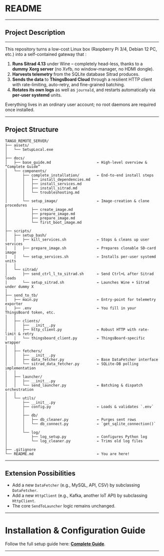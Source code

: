 # README

---

## Project Description

---

This repository turns a low-cost Linux box (Raspberry Pi 3/4, Debian 12 PC, etc.) into a self-contained
gateway that :

1. **Runs Sitrad 4.13** under Wine – completely head-less, thanks to a **dummy Xorg server** (no
   Xvfb, no window-manager, no HDMI dongle).
2. **Harvests telemetry** from the SQLite database Sitrad produces.
3. **Sends the data** to **ThingsBoard Cloud** through a resilient HTTP client with rate-limiting,
   auto-retry, and fine-grained batching.
4. **Rotates its own logs** as well as `journald`, and restarts automatically via **per-user
   systemd** units.

Everything lives in an ordinary user account; no root daemons are required once installed.

---

## Project Structure

```
TANGO_REMOTE_SERVER/
├── assets/
│   └── SetupLocal.exe
│
├── docs/
│   ├── base_guide.md                     ← High-level overview & “Complete Guide”
│   └── components/
│       ├── complete_installation/        ← End-to-end install steps
│       │   ├── install_dependencies.md
│       │   ├── install_services.md
│       │   ├── install_sitrad.md
│       │   └── troubleshooting.md
│       │
│       └── setup_image/                  ← Image-creation & clone procedures
│           ├── create_image.md
│           ├── prepare_image.md
│           ├── prepare_image.md
│           └── first_boot_image.md
│
├── scripts/
│   ├── setup_bash/
│   │   ├── kill_services.sh              ← Stops & cleans up user services
│   │   ├── prepare_image.sh              ← Prepares clonable SD-card image
│   │   └── setup_services.sh             ← Installs per-user systemd units
│   │
│   └── sitrad/
│       ├── send_ctrl_l_to_sitrad.sh      ← Send Ctrl+L after Sitrad loads
│       └── setup_sitrad.sh               ← Launches Wine + Sitrad under dummy X
│
├── send_to_tb/
│   ├── main.py                           ← Entry-point for telemetry exporter
│   ├── .env                              ← You fill in your ThingsBoard token, etc.
│   │
│   ├── clients/
│   │   ├── __init__.py
│   │   ├── http_client.py                ← Robust HTTP with rate-limit & retry
│   │   └── thingsboard_client.py         ← ThingsBoard-specific wrapper
│   │
│   ├── fetchers/
│   │   ├── __init__.py
│   │   ├── data_fetcher.py               ← Base DataFetcher interface
│   │   └── sitrad_data_fetcher.py        ← SQLite-DB polling implementation
│   │
│   ├── launcher/
│   │   ├── __init__.py
│   │   └── send_launcher.py              ← Batching & dispatch orchestration
│   │
│   └── utils/
│       ├── __init__.py
│       ├── config.py                     ← Loads & validates `.env`
│       │
│       ├── db/
│       │   ├── db_cleaner.py             ← Purges sent rows
│       │   └── db_connect.py             ← `get_sqlite_connection()`
│       │
│       └── log/
│           ├── log_setup.py              ← Configures Python log
│           └── log_cleaner.py            ← Trims old log files
│
├── .gitignore
└── README.md                             ← You are here!
```

---

## Extension Possibilities

- Add a new `DataFetcher` (e.g., MySQL, API, CSV) by subclassing `DataFetcher`.  
- Add a new `HttpClient` (e.g., Kafka, another IoT API) by subclassing `HttpClient`.  
- The core `SendToLauncher` logic remains unchanged.  

---

# Installation & Configuration Guide

Follow the full setup guide here: **[Complete Guide](docs/base_guide.md)**.

---
